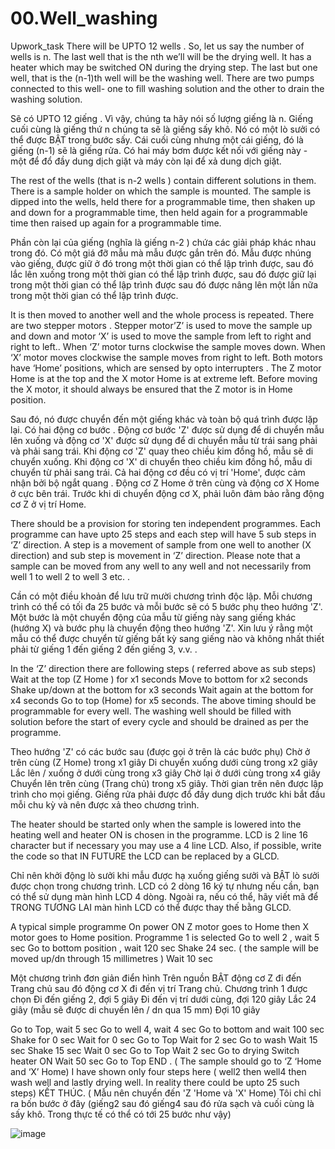 # 00.Well_washing
Upwork_task
There will be UPTO 12 wells .
So, let us say the number of wells is n.
The last well that is the nth we’ll will be the drying well. It has a heater which may be switched ON during the drying step.
The last but one well, that is the (n-1)th well will be the washing well. There are two pumps connected to this well- one to fill washing solution and the other to drain the washing solution.

Sẽ có UPTO 12 giếng . Vì vậy, chúng ta hãy nói số lượng giếng là n. Giếng cuối cùng là giếng thứ n chúng ta sẽ là giếng sấy khô. Nó có một lò sưởi có thể được BẬT trong bước sấy. Cái cuối cùng nhưng một cái giếng, đó là giếng (n-1) sẽ là giếng rửa. Có hai máy bơm được kết nối với giếng này - một để đổ đầy dung dịch giặt và máy còn lại để xả dung dịch giặt.

The rest of the wells (that is n-2 wells ) contain different solutions in them.
There is a sample holder on which the sample is mounted.
The sample is dipped into the wells, held there for a programmable time, then shaken up and down for a programmable time, then held again for a programmable time then raised up again for a programmable time.

Phần còn lại của giếng (nghĩa là giếng n-2 ) chứa các giải pháp khác nhau trong đó. Có một giá đỡ mẫu mà mẫu được gắn trên đó. Mẫu được nhúng vào giếng, được giữ ở đó trong một thời gian có thể lập trình được, sau đó lắc lên xuống trong một thời gian có thể lập trình được, sau đó được giữ lại trong một thời gian có thể lập trình được sau đó được nâng lên một lần nữa trong một thời gian có thể lập trình được.

It is then moved to another well and the whole process is repeated.
There are two stepper motors . Stepper motor’Z’ is used to move the sample up and down and motor ‘X’ is used to move the sample from left to right and right to left.. When ‘Z’ motor turns clockwise the sample moves down. When ‘X’ motor moves clockwise the sample moves from right to left. Both motors have ‘Home’ positions, which are sensed by opto interrupters . The Z motor Home is at the top and the X motor Home is at extreme left. Before moving the X motor, it should always be ensured that the Z motor is in Home position.

Sau đó, nó được chuyển đến một giếng khác và toàn bộ quá trình được lặp lại. Có hai động cơ bước . Động cơ bước 'Z' được sử dụng để di chuyển mẫu lên xuống và động cơ 'X' được sử dụng để di chuyển mẫu từ trái sang phải và phải sang trái. Khi động cơ 'Z' quay theo chiều kim đồng hồ, mẫu sẽ di chuyển xuống. Khi động cơ 'X' di chuyển theo chiều kim đồng hồ, mẫu di chuyển từ phải sang trái. Cả hai động cơ đều có vị trí 'Home', được cảm nhận bởi bộ ngắt quang . Động cơ Z Home ở trên cùng và động cơ X Home ở cực bên trái. Trước khi di chuyển động cơ X, phải luôn đảm bảo rằng động cơ Z ở vị trí Home.

There should be a provision for storing ten independent programmes. Each programme can have upto 25 steps and each step will have 5 sub steps in ‘Z’ direction. A step is a movement of sample from one well to another (X direction) and sub step is movement in ‘Z’ direction. Please note that a sample can be moved from any well to any well and not necessarily from well 1 to well 2 to well 3 etc. .

Cần có một điều khoản để lưu trữ mười chương trình độc lập. Mỗi chương trình có thể có tối đa 25 bước và mỗi bước sẽ có 5 bước phụ theo hướng 'Z'. Một bước là một chuyển động của mẫu từ giếng này sang giếng khác (hướng X) và bước phụ là chuyển động theo hướng 'Z'. Xin lưu ý rằng một mẫu có thể được chuyển từ giếng bất kỳ sang giếng nào và không nhất thiết phải từ giếng 1 đến giếng 2 đến giếng 3, v.v. .

In the ‘Z’ direction there are following steps ( referred above as sub steps)
Wait at the top (Z Home ) for x1 seconds
Move to bottom for x2 seconds
Shake up/down at the bottom for x3 seconds
Wait again at the bottom for x4 seconds
Go to top (Home) for x5 seconds.
The above timing should be programmable for every well.
The washing well should be filled with solution before the start of every cycle and should be drained as per the programme.

Theo hướng 'Z' có các bước sau (được gọi ở trên là các bước phụ) Chờ ở trên cùng (Z Home) trong x1 giây Di chuyển xuống dưới cùng trong x2 giây Lắc lên / xuống ở dưới cùng trong x3 giây Chờ lại ở dưới cùng trong x4 giây Chuyển lên trên cùng (Trang chủ) trong x5 giây. Thời gian trên nên được lập trình cho mọi giếng. Giếng rửa phải được đổ đầy dung dịch trước khi bắt đầu mỗi chu kỳ và nên được xả theo chương trình.

The heater should be started only when the sample is lowered into the heating well and heater ON is chosen in the programme.
LCD is 2 line 16 character but if necessary you may use a 4 line LCD. Also, if possible, write the code so that IN FUTURE the LCD can be replaced by a GLCD.

Chỉ nên khởi động lò sưởi khi mẫu được hạ xuống giếng sưởi và BẬT lò sưởi được chọn trong chương trình. LCD có 2 dòng 16 ký tự nhưng nếu cần, bạn có thể sử dụng màn hình LCD 4 dòng. Ngoài ra, nếu có thể, hãy viết mã để TRONG TƯƠNG LAI màn hình LCD có thể được thay thế bằng GLCD.

A typical simple programme
On power ON Z motor goes to Home then X motor goes to Home position. Programme 1 is selected
Go to well 2 , wait 5 sec
Go to bottom position , wait 120 sec
Shake 24 sec. ( the sample will be moved up/dn through 15 millimetres )
Wait 10 sec

Một chương trình đơn giản điển hình Trên nguồn BẬT động cơ Z đi đến Trang chủ sau đó động cơ X đi đến vị trí Trang chủ. Chương trình 1 được chọn Đi đến giếng 2, đợi 5 giây Đi đến vị trí dưới cùng, đợi 120 giây Lắc 24 giây (mẫu sẽ được di chuyển lên / dn qua 15 mm) Đợi 10 giây

Go to Top, wait 5 sec
Go to well 4, wait 4 sec
Go to bottom and wait 100 sec
Shake for 0 sec
Wait for 0 sec
Go to Top
Wait for 2 sec
Go to wash
Wait 15 sec
Shake 15 sec
Wait 0 sec
Go to Top
Wait 2 sec
Go to drying
Switch heater ON
Wait 50 sec
Go to Top
END . ( The sample should go to ‘Z ‘Home and ‘X’ Home)
I have shown only four steps here ( well2 then well4 then wash well and lastly drying well. In reality there could be upto 25 such steps)
KẾT THÚC.
( Mẫu nên chuyển đến 'Z 'Home và 'X' Home) Tôi chỉ chỉ ra bốn bước ở đây (giếng2 sau đó giếng4 sau đó rửa sạch và cuối cùng là sấy khô. Trong thực tế có thể có tới 25 bước như vậy)


![image](https://user-images.githubusercontent.com/48339214/210906079-c0f3534f-d2da-41d2-84c1-a5480fbcef00.png)



